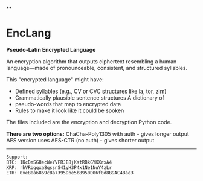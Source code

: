 
**

# EncLang

**Pseudo-Latin Encrypted Language**

An encryption algorithm that outputs ciphertext resembling a human language—made of pronounceable, consistent, and structured syllables.

This "encrypted language" might have:

 - Defined syllables (e.g., CV or CVC structures like la, tor, zim)
 - Grammatically plausible sentence structures A dictionary of
 - pseudo-words that map to encrypted data
 - Rules to make it look like it could be spoken

The files included are the encryption and decryption Python code.

**There are two options:**
ChaCha-Poly1305 with auth - gives longer output
AES version uses AES-CTR (no auth) - gives shorter output

-------

    Support:
    BTC: 1KcDmSG8ecWeYVFRJE8jKstRBkGYKXrxA4
    XRP: rhVRUgqxa8qssnS41yH3P4x1Ne1NuY4zLr
    ETH: 0xeB0a6869cBa7395Dbe5b8950D06f0d8B9AC4Bae3
